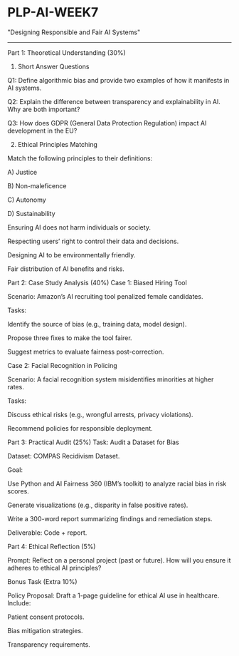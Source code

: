 # PLP-AI-WEEK7
"Designing Responsible and Fair AI Systems"

_______________________________________________________________________________________________________________________________________________________________________
Part 1: Theoretical Understanding (30%)
1. Short Answer Questions

Q1: Define algorithmic bias and provide two examples of how it manifests in AI systems.

Q2: Explain the difference between transparency and explainability in AI. Why are both important?

Q3: How does GDPR (General Data Protection Regulation) impact AI development in the EU?

2. Ethical Principles Matching

Match the following principles to their definitions:

A) Justice

B) Non-maleficence

C) Autonomy

D) Sustainability

Ensuring AI does not harm individuals or society.

Respecting users’ right to control their data and decisions.

Designing AI to be environmentally friendly.

Fair distribution of AI benefits and risks.



Part 2: Case Study Analysis (40%)
Case 1: Biased Hiring Tool

Scenario: Amazon’s AI recruiting tool penalized female candidates.

Tasks:

Identify the source of bias (e.g., training data, model design).

Propose three fixes to make the tool fairer.

Suggest metrics to evaluate fairness post-correction.

Case 2: Facial Recognition in Policing

Scenario: A facial recognition system misidentifies minorities at higher rates.

Tasks:

Discuss ethical risks (e.g., wrongful arrests, privacy violations).

Recommend policies for responsible deployment.

Part 3: Practical Audit (25%)
Task: Audit a Dataset for Bias

Dataset: COMPAS Recidivism Dataset.

Goal:

Use Python and AI Fairness 360 (IBM’s toolkit) to analyze racial bias in risk scores.

Generate visualizations (e.g., disparity in false positive rates).

Write a 300-word report summarizing findings and remediation steps.

Deliverable: Code + report.

Part 4: Ethical Reflection (5%)

Prompt: Reflect on a personal project (past or future). How will you ensure it adheres to ethical AI principles?

Bonus Task (Extra 10%)

Policy Proposal: Draft a 1-page guideline for ethical AI use in healthcare. Include:

Patient consent protocols.

Bias mitigation strategies.

Transparency requirements.
